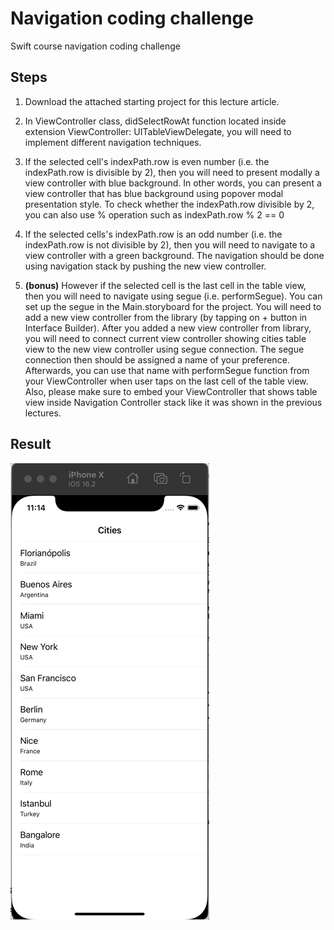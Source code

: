 # Navigation coding challenge

Swift course navigation coding challenge

## Steps

1. Download the attached starting project for this lecture article.

2. In ViewController class, didSelectRowAt function located inside extension ViewController: UITableViewDelegate, you will need to implement different navigation techniques.

3. If the selected cell's indexPath.row is even number (i.e. the indexPath.row is divisible by 2), then you will need to present modally a view controller with blue background. In other words, you can present a view controller that has blue background using popover modal presentation style. To check whether the indexPath.row divisible by 2, you can also use % operation such as indexPath.row % 2 == 0

4. If the selected cells's indexPath.row is an odd number (i.e. the indexPath.row is not divisible by 2), then you will need to navigate to a view controller with a green background. The navigation should be done using navigation stack by pushing the new view controller.

5. **(bonus)** However if the selected cell is the last cell in the table view, then you will need to navigate using segue (i.e. performSegue). You can set up the segue in the Main.storyboard for the project. You will need to add a new view controller from the library (by tapping on + button in Interface Builder). After you added a new view controller from library, you will need to connect current view controller showing cities table view to the new view controller using segue connection. The segue connection then should be assigned a name of your preference. Afterwards, you can use that name with performSegue function from your ViewController when user taps on the last cell of the table view. Also, please make sure to embed your ViewController that shows table view inside Navigation Controller stack like it was shown in the previous lectures.

## Result

![](result.gif)